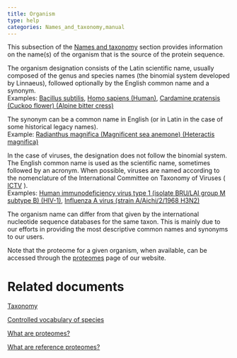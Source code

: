 ```yaml
---
title: Organism
type: help
categories: Names_and_taxonomy,manual
---
```


This subsection of the [Names and taxonomy](https://www.uniprot.org/help/names_and_taxonomy_section) section provides information on the name(s) of the organism that is the source of the protein sequence.

The organism designation consists of the Latin scientific name, usually composed of the genus and species names (the binomial system developed by Linnaeus), followed optionally by the English common name and a synonym.  
Examples: [Bacillus subtilis](https://www.uniprot.org/uniprotkb/P08877#names_and_taxonomy), [Homo sapiens (Human)](https://www.uniprot.org/uniprotkb/P27169#names_and_taxonomy), [Cardamine pratensis (Cuckoo flower) (Alpine bitter cress)](https://www.uniprot.org/uniprotkb/Q1G6S8#names_and_taxonomy)

The synonym can be a common name in English (or in Latin in the case of some historical legacy names).  
Example: [Radianthus magnifica (Magnificent sea anemone) (Heteractis magnifica)](https://www.uniprot.org/uniprotkb/O16846#names_and_taxonomy)

In the case of viruses, the designation does not follow the binomial system. The English common name is used as the scientific name, sometimes followed by an acronym. When possible, viruses are named according to the nomenclature of the International Committee on Taxonomy of Viruses ( [ICTV](http://www.ictvonline.org/) ).  
Examples: [Human immunodeficiency virus type 1 (isolate BRU/LAI group M subtype B) (HIV-1)](https://www.uniprot.org/uniprotkb/P03367#names_and_taxonomy), [Influenza A virus (strain A/Aichi/2/1968 H3N2)](https://www.uniprot.org/uniprotkb/P03437#names_and_taxonomy)

The organism name can differ from that given by the international nucleotide sequence databases for the same taxon. This is mainly due to our efforts in providing the most descriptive common names and synonyms to our users.

Note that the proteome for a given organism, when available, can be accessed through the [proteomes](https://www.uniprot.org/proteome/) page of our website.

# Related documents

[Taxonomy](https://www.uniprot.org/taxonomy)

[Controlled vocabulary of species](https://ftp.uniprot.org/pub/databases/uniprot/current_release/knowledgebase/complete/docs/speclist)

[What are proteomes?](https://www.uniprot.org/help/proteome)

[What are reference proteomes?](https://www.uniprot.org/help/reference_proteome)
